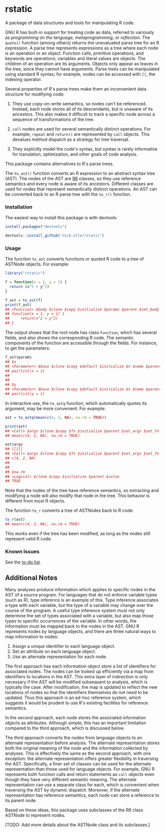 
<!-- README.md is generated from README.Rmd. Please edit that file -->
rstatic
=======

A package of data structures and tools for manipulating R code.

GNU R has built-in support for treating code as data, referred to variously as *programming on the language*, *metaprogramming*, or *reflection*. The `quote()` function (among others) returns the unevaluated parse tree for an R expression. A parse tree represents expressions as a tree where each node is an operation or an object. Function calls, primitive operations, and keywords are operations; variables and literal values are objects. The children of an operation are its arguments. Objects only appear as leaves in the tree, since they cannot have arguments. Parse trees can be manipulated using standard R syntax; for example, nodes can be accessed with `[[`, the indexing operator.

Several properties of R's parse trees make them an inconvenient data structure for modifying code:

1.  They use copy-on-write semantics, so nodes can't be referenced. Instead, each node stores all of its descendants, but is unaware of its ancestors. This also makes it difficult to track a specific node across a sequence of transformations of the tree.

2.  `call` nodes are used for several semantically distinct operations. For example, `repeat` and `return()` are represented by `call` objects. This devalues method dispatch as a strategy for tree traversal.

3.  They explicitly model the code's syntax, but syntax is rarely informative for translation, optimization, and other goals of code analysis.

This package contains alternatives to R's parse trees.

The `to_ast()` function converts an R expression to an abstract syntax tree (AST). The nodes of the AST are [R6](https://github.com/wch/R6/) classes, so they use reference semantics and every node is aware of its ancestors. Different classes are used for nodes that represent semantically distinct operations. An AST can be converted back to an R parse tree with the `to_r()` function.

### Installation

The easiest way to install this package is with devtools:

``` r
install.packages("devtools")

devtools::install_github("nick-ulle/rstatic")
```

### Usage

The function `to_ast` converts functions or quoted R code to a tree of ASTNode objects. For example:

``` r
library("rstatic")

f = function(x = 1, y = 1) {
  return (x^2 + y^2)
}

f_ast = to_ast(f)
print(f_ast)
## <Function> $body $clone $copy $initialize $params $parent $set_body $set_params
## function(x = 1, y = 1) {
##     return(x^2 + y^2)
## }
```

The output shows that the root node has class `Function`, which has several fields, and also shows the corresponding R code. The semantic components of the function are accessible through the fields. For instance, to get the parameters:

``` r
f_ast$params
## $x
## <Parameter> $base $clone $copy $default $initialize $n $name $parent $set_default
## pairlist(x = 1) 
## 
## 
## $y
## <Parameter> $base $clone $copy $default $initialize $n $name $parent $set_default
## pairlist(y = 1)
```

In interactive use, the `to_astq` function, which automatically quotes its argument, may be more convenient. For example:

``` r
ast = to_astq(mean(c(4, 2, NA), na.rm = TRUE))

print(ast)
## <Call> $args $clone $copy $fn $initialize $parent $set_args $set_fn
## mean(c(4, 2, NA), na.rm = TRUE)

ast$args
## [[1]]
## <Call> $args $clone $copy $fn $initialize $parent $set_args $set_fn
## c(4, 2, NA) 
## 
## 
## $na.rm
## <Logical> $clone $copy $initialize $parent $value
## TRUE
```

Note that the nodes of the tree have reference semantics, so extracting and modifying a node will also modify that node in the tree. This behavior is different from most R objects.

The function `to_r` converts a tree of ASTNodes back to R code:

``` r
to_r(ast)
## mean(c(4, 2, NA), na.rm = TRUE)
```

This works even if the tree has been modified, as long as the nodes still represent valid R code.

### Known Issues

See the [to-do list](TODO.md).

Additional Notes
----------------

Many analyses produce information which applies to specific nodes in the AST of a source program. For languages that do not enforce variable types (such as R), type inference is an example of this. Type inference associates a type with each variable, but the type of a variable may change over the course of the program. A useful type inference system must not only determine the set of types associated with a variable, but also map those types to specific occurrences of the variable. In other words, the information must be mapped back to the nodes in the AST. GNU R represents nodes by language objects, and there are three natural ways to map information to nodes:

1.  Assign a unique identifier to each language object.
2.  Set an attribute on each language object.
3.  Use an alternate representation for each node.

The first approach has each information object store a list of identifiers for associated nodes. The nodes can be looked up efficiently via a map from identifiers to locations in the AST. This extra layer of indirection is only necessary if the AST will be modified subsequent to analysis, which is typically the case. After modification, the map is updated to reflect the new locations of nodes so that the identifiers themselves do not need to be updated. Thus this approach is an ad-hoc reference system, which suggests it would be prudent to use R's existing facilities for reference semantics.

In the second approach, each node stores the associated information objects as attributes. Although simple, this has an important limitation compared to the third approach, which is discussed below.

The third approach converts the nodes from language objects to an alternate representation before analysis. The alternate representation stores both the original meaning of the node and the information collected by analyses. This is effectively the same as the second approach, with one exception: the alternate representation offers greater flexibility in traversing the AST. Specifically, a finer set of classes can be used for the alternate representation than those used for language objects. For example, GNU R represents both function calls and return statements as `call` objects even though they have very different semantic meaning. The alternate representation can use a separate class for each, which is convenient when traversing the AST by dynamic dispatch. Moreover, if the alternate representation has reference semantics, each node can store a reference to its parent node.

Based on these ideas, this package uses subclasses of the R6 class ASTNode to represent nodes.

\[TODO: Add more details about the ASTNode class and its subclasses.\]
